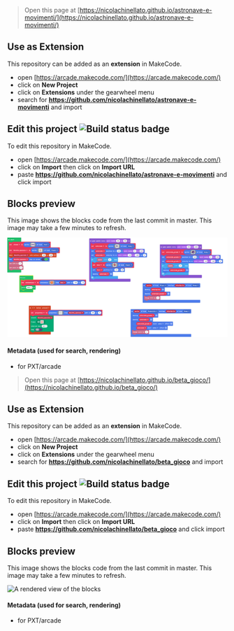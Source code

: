  


> Open this page at [https://nicolachinellato.github.io/astronave-e-movimenti/](https://nicolachinellato.github.io/astronave-e-movimenti/)

## Use as Extension

This repository can be added as an **extension** in MakeCode.

* open [https://arcade.makecode.com/](https://arcade.makecode.com/)
* click on **New Project**
* click on **Extensions** under the gearwheel menu
* search for **https://github.com/nicolachinellato/astronave-e-movimenti** and import

## Edit this project ![Build status badge](https://github.com/nicolachinellato/astronave-e-movimenti/workflows/MakeCode/badge.svg)

To edit this repository in MakeCode.

* open [https://arcade.makecode.com/](https://arcade.makecode.com/)
* click on **Import** then click on **Import URL**
* paste **https://github.com/nicolachinellato/astronave-e-movimenti** and click import

## Blocks preview

This image shows the blocks code from the last commit in master.
This image may take a few minutes to refresh.

![A rendered view of the blocks](https://github.com/nicolachinellato/astronave-e-movimenti/raw/master/.github/makecode/blocks.png)

#### Metadata (used for search, rendering)

* for PXT/arcade
<script src="https://makecode.com/gh-pages-embed.js"></script><script>makeCodeRender("{{ site.makecode.home_url }}", "{{ site.github.owner_name }}/{{ site.github.repository_name }}");</script>



> Open this page at [https://nicolachinellato.github.io/beta_gioco/](https://nicolachinellato.github.io/beta_gioco/)

## Use as Extension

This repository can be added as an **extension** in MakeCode.

* open [https://arcade.makecode.com/](https://arcade.makecode.com/)
* click on **New Project**
* click on **Extensions** under the gearwheel menu
* search for **https://github.com/nicolachinellato/beta_gioco** and import

## Edit this project ![Build status badge](https://github.com/nicolachinellato/beta_gioco/workflows/MakeCode/badge.svg)

To edit this repository in MakeCode.

* open [https://arcade.makecode.com/](https://arcade.makecode.com/)
* click on **Import** then click on **Import URL**
* paste **https://github.com/nicolachinellato/beta_gioco** and click import

## Blocks preview

This image shows the blocks code from the last commit in master.
This image may take a few minutes to refresh.

![A rendered view of the blocks](https://github.com/nicolachinellato/beta_gioco/raw/master/.github/makecode/blocks.png)

#### Metadata (used for search, rendering)

* for PXT/arcade
<script src="https://makecode.com/gh-pages-embed.js"></script><script>makeCodeRender("{{ site.makecode.home_url }}", "{{ site.github.owner_name }}/{{ site.github.repository_name }}");</script>

